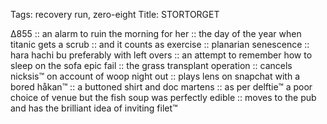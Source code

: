 Tags: recovery run, zero-eight
Title: STORTORGET
  
∆855 :: an alarm to ruin the morning for her :: the day of the year when titanic gets a scrub :: and it counts as exercise :: planarian senescence :: hara hachi bu preferably with left overs :: an attempt to remember how to sleep on the sofa epic fail :: the grass transplant operation :: cancels nicksis™ on account of woop night out :: plays lens on snapchat with a bored håkan™ ::  a buttoned shirt and doc martens :: as per delftie™ a poor choice of venue but the fish soup was perfectly edible :: moves to the pub and has the brilliant idea of inviting filet™  